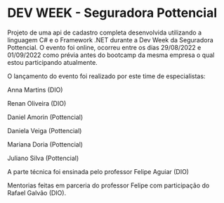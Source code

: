 # DEV WEEK - Seguradora Pottencial
Projeto de uma api de cadastro completa desenvolvida utilizando a linguagem C# e o Framework .NET  durante a Dev Week da Seguradora Pottencial.
O evento foi online, ocorreu entre os dias 29/08/2022 e 01/09/2022 como prévia antes do bootcamp da mesma empresa o qual estou participando atualmente.

O lançamento do evento foi realizado por este time de especialistas:

Anna Martins (DIO)

Renan Oliveira (DIO)

Daniel Amorin (Pottencial)

Daniela Veiga (Pottencial)

Mariana Doria (Pottencial)

Juliano Silva (Pottencial)

A parte técnica foi ensinada pelo professor Felipe Aguiar (DIO) 

Mentorias feitas em parceria do professor Felipe com participação do Rafael Galvão (DIO).
